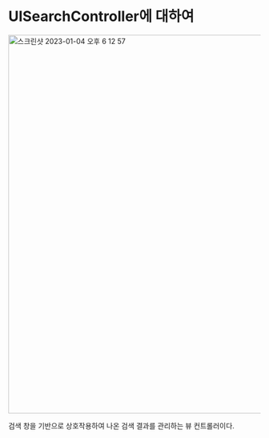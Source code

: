 UISearchController에 대하여
================

<img width="755" alt="스크린샷 2023-01-04 오후 6 12 57" src="https://user-images.githubusercontent.com/99719661/210556293-dd836ecf-17c3-4568-8a70-aa4e66a1e444.png">

검색 창을 기반으로 상호작용하여 나온 검색 결과를 관리하는 뷰 컨트롤러이다.   









